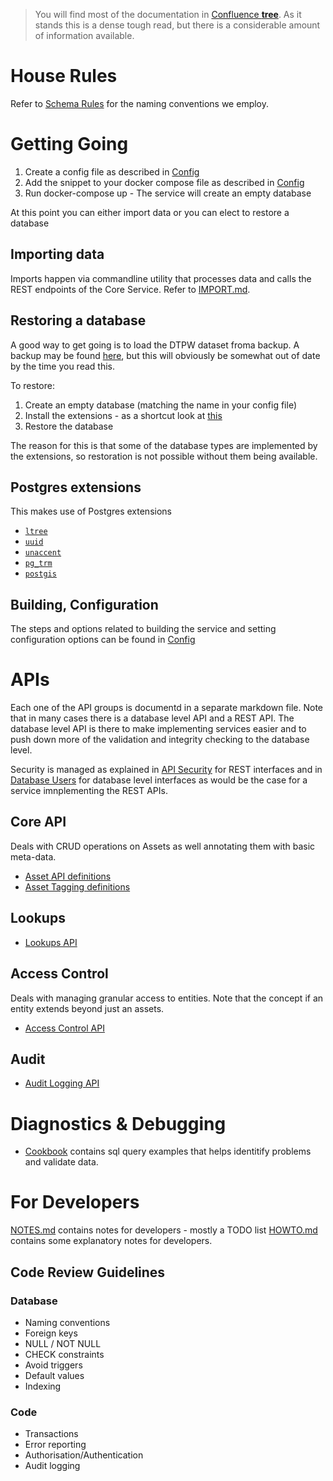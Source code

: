 
> You will find most of the documentation in [Confluence **tree**](https://imqssoftware.atlassian.net/wiki/x/IwAhVw).  As it stands this is a dense tough read, but there is a considerable amount of information available.


House Rules
===========

Refer to [Schema Rules](schemaRules.md) for the naming conventions we employ.


Getting Going
=============

1. Create a config file as described in [Config](Service/CONFIG.md)
2. Add the snippet to your docker compose file as described in [Config](Service/CONFIG.md)
3. Run docker-compose up - The service will create an empty database

At this point you can either import data or you can elect to restore a database

Importing data
--------------

Imports happen via commandline utility that processes data and calls the REST endpoints of the Core Service.
Refer to [IMPORT.md](IMPORT.md).


Restoring a database
--------------------

A good way to get going is to load the DTPW dataset froma backup.  A backup may be found [here](TBD), but this will obviously be somewhat out of date by the time you read this.

To restore:
1. Create an empty database (matching the name in your config file)
2. Install the extensions - as a shortcut look at [this](Service/src/main/resources/public/00_init.sql)
3. Restore the database

The reason for this is that some of the database types are implemented by the extensions, so restoration is not possible without them being available.



Postgres extensions
-------------------

This makes use of Postgres extensions

* [`ltree`]( https://www.postgresql.org/docs/10/ltree.htmlextension)
* [`uuid`](https://www.postgresql.org/docs/10/uuid-ossp.html)
* [`unaccent`](https://www.postgresql.org/docs/10/unaccent.html)
* [`pg_trm`](https://www.postgresql.org/docs/12/pgtrgm.html)
* [`postgis`](https://postgis.net/install)


Building, Configuration
-----------------------

The steps and options related to building the service and setting configuration options can be found in [Config](Service/CONFIG.md)

APIs
====

Each one of the API groups is documentd in a separate markdown file. Note that in many cases there is a database level API and a REST API.  The database level API is there to make implementing services easier and to push down
more of the validation and integrity checking to the database level.

Security is managed as explained in [API Security](APISecurity.md) for REST interfaces and in [Database Users](DatabaseUsers.md) for database level interfaces as would be the case for a service imnplementing the REST APIs.


Core API
--------

Deals with CRUD operations on Assets as well annotating them with basic meta-data.

* [Asset API definitions](API/Assets.md) 
* [Asset Tagging definitions](API/Tagging.md)

Lookups
---------

* [Lookups API](API/Lookups.md)


Access Control
--------------

Deals with managing granular access to entities. Note that the concept if an entity extends beyond just an assets.

* [Access Control API](API/AccessControl.md)

Audit
-------

* [Audit Logging API](API/Audit.md)


Diagnostics & Debugging
========================

* [Cookbook](Service/COOKBOOK.md) contains sql query examples that helps identitify problems and validate data.



For Developers
==============

[NOTES.md](NOTES.md) contains notes for developers - mostly a TODO list
[HOWTO.md](HOWTO.md) contains some explanatory notes for developers.

Code Review Guidelines
----------------------

### Database ###


* Naming conventions
* Foreign keys
* NULL / NOT NULL
* CHECK constraints
* Avoid triggers
* Default values
* Indexing

### Code ###

* Transactions
* Error reporting
* Authorisation/Authentication
* Audit logging

